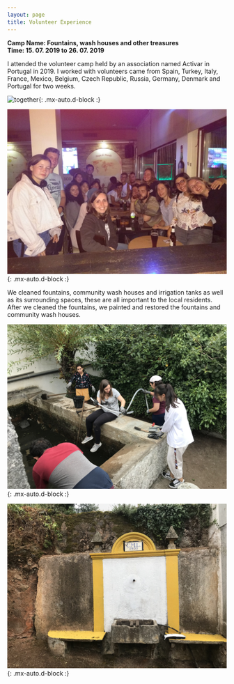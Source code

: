 ```yaml
---
layout: page
title: Volunteer Experience
---
```


**Camp Name: Fountains, wash houses and other treasures**  
**Time: 15. 07. 2019 to 26. 07. 2019**

I attended the volunteer camp held by an association named Activar in Portugal in 2019. I worked with volunteers came from Spain, Turkey, Italy, France, Mexico, Belgium, Czech 
Republic, Russia, Germany, Denmark and Portugal for two weeks.  

![together](/assets/img/together.JPG){: .mx-auto.d-block :}

![together](/assets/img/tog.JPG){: .mx-auto.d-block :}

We cleaned fountains, community wash houses and irrigation tanks as well as its surrounding spaces, these are all important to the local residents. After we cleaned the
fountains, we painted and restored the fountains and community wash houses.  

![work](/assets/img/work.JPG){: .mx-auto.d-block :}

![fount](/assets/img/fount.JPG){: .mx-auto.d-block :}




